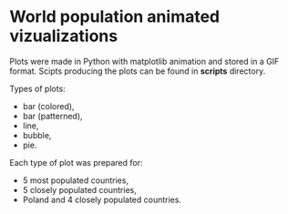 # World population animated vizualizations

Plots were made in Python with matplotlib animation and stored in a GIF format. Scipts producing the plots can be found in **scripts** directory.

Types of plots:
- bar (colored),
- bar (patterned),
- line,
- bubble,
- pie.

Each type of plot was prepared for:
- 5 most populated countries,
- 5 closely populated countries,
- Poland and 4 closely populated countries.
